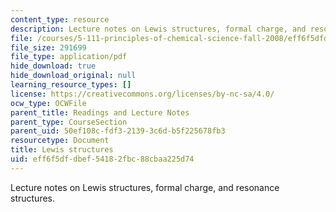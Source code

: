 ```yaml
---
content_type: resource
description: Lecture notes on Lewis structures, formal charge, and resonance structures.
file: /courses/5-111-principles-of-chemical-science-fall-2008/eff6f5dfdbef54182fbc88cbaa225d74_lecnotes11.pdf
file_size: 291699
file_type: application/pdf
hide_download: true
hide_download_original: null
learning_resource_types: []
license: https://creativecommons.org/licenses/by-nc-sa/4.0/
ocw_type: OCWFile
parent_title: Readings and Lecture Notes
parent_type: CourseSection
parent_uid: 50ef108c-fdf3-2139-3c6d-b5f225678fb3
resourcetype: Document
title: Lewis structures
uid: eff6f5df-dbef-5418-2fbc-88cbaa225d74
---
```

Lecture notes on Lewis structures, formal charge, and resonance structures.